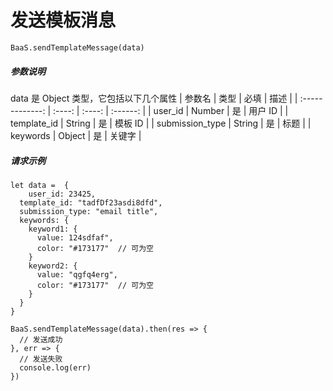 # 发送模板消息

`BaaS.sendTemplateMessage(data)`

##### 参数说明

data 是 Object 类型，它包括以下几个属性
|      参数名      |  类型   |  必填  |    描述   |
| :-------------: | :----: | :----: | :------: |
|     user_id     | Number |   是   |  用户 ID  |
|   template_id   | String |   是   |  模板 ID  |
| submission_type | String |   是   |   标题    |
|    keywords     | Object |   是   |   关键字  |

##### 请求示例

```
let data = 	{
	user_id: 23425,
  template_id: "tadfDf23asdi8dfd",
  submission_type: "email title",
  keywords: {
    keyword1: {
      value: 124sdfaf",
      color: "#173177"  // 可为空
    }
    keyword2: {
      value: "qgfq4erg",
      color: "#173177"  // 可为空
    }
  }
}

BaaS.sendTemplateMessage(data).then(res => {
  // 发送成功
}, err => {
  // 发送失败
  console.log(err)
})
```